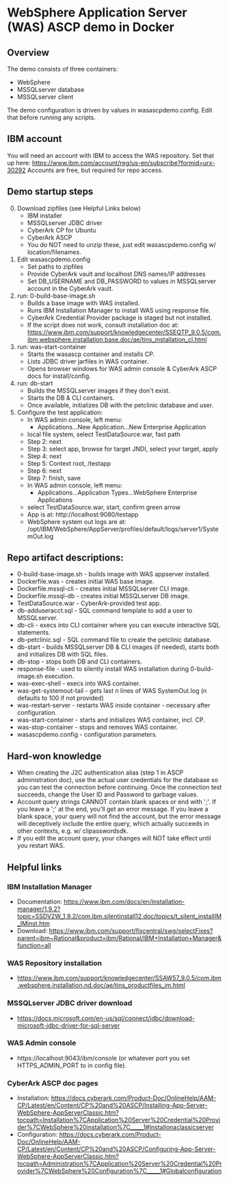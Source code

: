 # WebSphere Application Server (WAS) ASCP demo in Docker

## Overview
The demo consists of three containers:
 - WebSphere
 - MSSQLserver database
 - MSSQLserver client

The demo configuration is driven by values in wasascpdemo.config.
Edit that before running any scripts.

## IBM account
You will need an account with IBM to access the WAS repository. Set that up here:
  https://www.ibm.com/account/reg/us-en/subscribe?formid=urx-30292
Accounts are free, but required for repo access.

## Demo startup steps
 0) Download zipfiles (see Helpful Links below)
    - IBM installer
    - MSSQLserver JDBC driver
    - CyberArk CP for Ubuntu
    - CyberArk ASCP
    - You do NOT need to unzip these, just edit wasascpdemo.config w/ location/filenames.
 1) Edit wasascpdemo.config
    - Set paths to zipfiles
    - Provide CyberArk vault and localhost DNS names/IP addresses 
    - Set DB_USERNAME and DB_PASSWORD to values in MSSQLserver account in the CyberArk vault.
 2) run: 0-build-base-image.sh
    - Builds a base image with WAS installed.
    - Runs IBM Installation Manager to install WAS using response file.
    - CyberArk Credential Provider package is staged but not installed.
    - If the script does not work, consult installation doc at:
      https://www.ibm.com/support/knowledgecenter/SSEQTP_9.0.5/com.ibm.websphere.installation.base.doc/ae/tins_installation_cl.html
 3) run: was-start-container
    - Starts the wasascp container and installs CP.
    - Lists JDBC driver jarfiles in WAS container.
    - Opens browser windows for WAS admin console & CyberArk ASCP docs for install/config.
 4) run: db-start
    - Builds the MSSQLserver images if they don't exist.
    - Starts the DB & CLI containers.
    - Once available, initializes DB with the petclinic database and user.
 5) Configure the test application:
    - In WAS admin console, left menu:
      - Applications...New Application...New Enterprise Application
    - local file system, select TestDataSource.war, fast path
    - Step 2: next
    - Step 3: select app, browse for target JNDI, select your target, apply
    - Step 4: next
    - Step 5: Context root, /testapp
    - Step 6: next
    - Step 7: finish, save
    - In WAS admin console, left menu:
      - Applications...Application Types...WebSphere Enterprise Applications
    - select TestDataSource.war, start, confirm green arrow
    - App is at:
       http://localhost:9080/testapp
    - WebSphere system out logs are at:
       /opt/IBM/WebSphere/AppServer/profiles/default/logs/server1/SystemOut.log

## Repo artifact descriptions:
 - 0-build-base-image.sh - builds image with WAS appserver installed.
 - Dockerfile.was - creates initial WAS base image.
 - Dockerfile.mssql-cli - creates initial MSSQLserver CLI image.
 - Dockerfile.mssql-db - creates initial MSSQLserver DB image.
 - TestDataSource.war - CyberArk-provided test app.
 - db-adduseracct.sql - SQL command template to add a user to MSSQLserver.
 - db-cli - execs into CLI container where you can execute interactive SQL statements.
 - db-petclinic.sql - SQL command file to create the petclinic database.
 - db-start - builds MSSQLserver DB & CLI images (if needed), starts both and initializes DB with SQL files.
 - db-stop - stops both DB and CLI containers.
 - response-file - used to silently install WAS installation during 0-build-image.sh execution.
 - was-exec-shell - execs into WAS container.
 - was-get-systemout-tail - gets last n lines of WAS SystemOut.log (n defaults to 100 if not provided)
 - was-restart-server - restarts WAS inside container - necessary after configuration.
 - was-start-container - starts and initializes WAS container, incl. CP.
 - was-stop-container - stops and removes WAS container.
 - wasascpdemo.config - configuration parameters.

## Hard-won knowledge
 - When creating the J2C authentication alias (step 1 in ASCP administration doc), use the actual user credentials for the database so you can test the connection before continuing. Once the connection test succeeds, change the User ID and Password to garbage values.
 - Account query strings CANNOT contain blank spaces or end with ';'. If you leave a ';' at the end, you'll get an error message. If you leave a blank space, your query will not find the account, but the error message will deceptively include the entire query, which actually succeeds in other contexts, e.g. w/ clipasswordsdk.
 - If you edit the account query, your changes will NOT take effect until you restart WAS.


## Helpful links
### IBM Installation Manager
 - Documentation: https://www.ibm.com/docs/en/installation-manager/1.9.2?topic=SSDV2W_1.9.2/com.ibm.silentinstall12.doc/topics/t_silent_installIM_IMinst.htm
 - Download: https://www.ibm.com/support/fixcentral/swg/selectFixes?parent=ibm~Rational&product=ibm/Rational/IBM+Installation+Manager&function=all

### WAS Repository installation
 - https://www.ibm.com/support/knowledgecenter/SSAW57_9.0.5/com.ibm.websphere.installation.nd.doc/ae/tins_productfiles_im.html

### MSSQLserver JDBC driver download
 - https://docs.microsoft.com/en-us/sql/connect/jdbc/download-microsoft-jdbc-driver-for-sql-server

### WAS Admin console
 - https://localhost:9043/ibm/console (or whatever port you set HTTPS_ADMIN_PORT to in config file).

### CyberArk ASCP doc pages
 - Installation: https://docs.cyberark.com/Product-Doc/OnlineHelp/AAM-CP/Latest/en/Content/CP%20and%20ASCP/Installing-App-Server-WebSphere-AppServerClassic.htm?tocpath=Installation%7CApplication%20Server%20Credential%20Provider%7CWebSphere%20installation%7C_____1#Installonaclassicserver
 - Configuration: https://docs.cyberark.com/Product-Doc/OnlineHelp/AAM-CP/Latest/en/Content/CP%20and%20ASCP/Configuring-App-Server-WebSphere-AppServerClassic.htm?tocpath=Administration%7CApplication%20Server%20Credential%20Provider%7CWebSphere%20Configuration%7C_____1#Globalconfiguration
